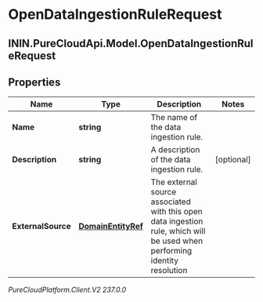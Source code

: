 # OpenDataIngestionRuleRequest

## ININ.PureCloudApi.Model.OpenDataIngestionRuleRequest

## Properties

|Name | Type | Description | Notes|
|------------ | ------------- | ------------- | -------------|
| **Name** | **string** | The name of the data ingestion rule. | |
| **Description** | **string** | A description of the data ingestion rule. | [optional] |
| **ExternalSource** | [**DomainEntityRef**](DomainEntityRef) | The external source associated with this open data ingestion rule, which will be used when performing identity resolution | |



_PureCloudPlatform.Client.V2 237.0.0_
